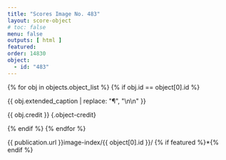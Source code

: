 ```yaml
---
title: "Scores Image No. 483"
layout: score-object
# toc: false
menu: false
outputs: [ html ]
featured: 
order: 14830
object:
  - id: "483"
---
```


{% for obj in objects.object_list %}
{% if obj.id == object[0].id %}

{{ obj.extended_caption | replace: "¶", "\n\n" }}

{{ obj.credit }} {.object-credit}

{% endif %}
{% endfor %}

<div class="object-credit object-url is-print-only">

{{ publication.url }}image-index/{{ object[0].id }}/ {% if featured %}*{% endif %}

</div>
